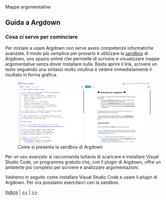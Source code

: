 <link rel="stylesheet" href="../assets/style.css">

<div class="button orange">
Mappe argomentative
</div>

## Guida a Argdown

### Cosa ci serve per cominciare

Per iniziare a usare Argdown non serve avere competenze informatiche avanzate. Il modo più semplice per provarlo è utilizzare la [sandbox](https://argdown.org/sandbox/html) di Argdown, uno spazio online che permette di scrivere e visualizzare mappe argomentative senza dover installare nulla. Basta aprire il link, scrivere un testo seguendo una sintassi molto intuitiva e vedere immediatamente il risultato in forma grafica.


<figure>
    <img src="sandbox.PNG" alt="Sandbox">
    <figcaption>Come si presenta la sandbox di Argdown</figcaption>
</figure>

Per un uso avanzato si raccomanda tuttavia di scaricare e installare Visual Studio Code, un programma gratuito che, con il plugin di Argdown, offre un ambiente più completo per scrivere e analizzare argomentazioni.  

Vedremo in seguito come installare Visual Studio Code e usare il plugin di Argdown. Per ora possiamo esercitarci con la sandbox.

<p></p>

[Indice](index.md) | [<<](introduzione.md) | [>>](dichiarazioni.md)
